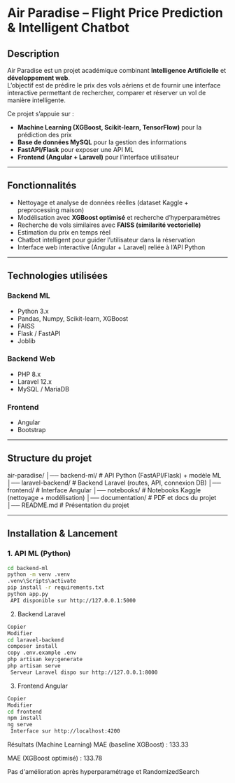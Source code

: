 #  Air Paradise – Flight Price Prediction & Intelligent Chatbot

## Description
Air Paradise est un projet académique combinant **Intelligence Artificielle** et **développement web**.  
L’objectif est de prédire le prix des vols aériens et de fournir une interface interactive permettant de rechercher, comparer et réserver un vol de manière intelligente.

Ce projet s’appuie sur :
-  **Machine Learning (XGBoost, Scikit-learn, TensorFlow)** pour la prédiction des prix
-  **Base de données MySQL** pour la gestion des informations
-  **FastAPI/Flask** pour exposer une API ML
-  **Frontend (Angular + Laravel)** pour l’interface utilisateur

---

##  Fonctionnalités
-  Nettoyage et analyse de données réelles (dataset Kaggle + preprocessing maison)
-  Modélisation avec **XGBoost optimisé** et recherche d’hyperparamètres
-  Recherche de vols similaires avec **FAISS (similarité vectorielle)**
-  Estimation du prix en temps réel
-  Chatbot intelligent pour guider l’utilisateur dans la réservation
-  Interface web interactive (Angular + Laravel) reliée à l’API Python

---

##  Technologies utilisées
### Backend ML
- Python 3.x
- Pandas, Numpy, Scikit-learn, XGBoost
- FAISS
- Flask / FastAPI
- Joblib

### Backend Web
- PHP 8.x
- Laravel 12.x
- MySQL / MariaDB

### Frontend
- Angular
- Bootstrap

---

##  Structure du projet
air-paradise/
│── backend-ml/ # API Python (FastAPI/Flask) + modèle ML
│── laravel-backend/ # Backend Laravel (routes, API, connexion DB)
│── frontend/ # Interface Angular
│── notebooks/ # Notebooks Kaggle (nettoyage + modélisation)
│── documentation/ # PDF et docs du projet
│── README.md # Présentation du projet


---

##  Installation & Lancement
### 1. API ML (Python)
```bash
cd backend-ml
python -m venv .venv
.venv\Scripts\activate
pip install -r requirements.txt
python app.py
 API disponible sur http://127.0.0.1:5000
```
2. Backend Laravel
```bash
Copier
Modifier
cd laravel-backend
composer install
copy .env.example .env
php artisan key:generate
php artisan serve
 Serveur Laravel dispo sur http://127.0.0.1:8000
```
3. Frontend Angular
```bash
Copier
Modifier
cd frontend
npm install
ng serve
 Interface sur http://localhost:4200
```
 Résultats (Machine Learning)
 MAE (baseline XGBoost) : 133.33

 MAE (XGBoost optimisé) : 133.78

 Pas d'amélioration après hyperparamétrage et RandomizedSearch
